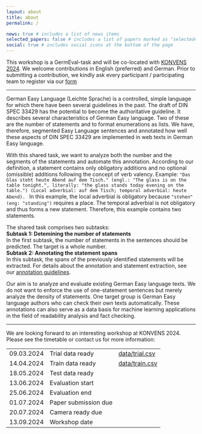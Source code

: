 ```yaml
---
layout: about
title: about
permalink: /

news: true # includes a list of news items
selected_papers: false # includes a list of papers marked as "selected={true}"
social: true # includes social icons at the bottom of the page
---
```


This workshop is a GermEval-task and will be co-located with [KONVENS 2024](https://konvens-2024.univie.ac.at/). We welcome contributions in English (preferred) and German. Prior to submitting a contribution, we kindly ask every participant / participating team to register via our [form](https://docs.google.com/forms/d/e/1FAIpQLSeD7W4jvrw0PKufz44NA4KgP-cSlHCl5hofBtvBoR30oc4krg/viewform?usp=sf_link)

---

German Easy Language (Leichte Sprache) is a controlled, simple language for which there have been several guidelines in the past. The draft of DIN SPEC 33429 has the potential to become the authoritative guideline. It describes several characteristics of German Easy language. Two of these are the number of statements and to format enumerations as lists. We have, therefore, segmented Easy Language sentences and annotated how well these aspects of DIN SPEC 33429 are implemented in web texts in German Easy language. 

With this shared task, we want to analyze both the number and the segments of the statements and automate this annotation. According to our definition, a statement contains only obligatory additions and no optional (omissible) additions following the concept of verb valency.
Example: 
`"Das Glas steht heute Abend auf dem Tisch." (engl.: "The glass is on the table tonight.", literally: "the glass stands today evening on the table.") (Local adverbial: auf dem Tisch; temporal adverbial: heute Abend). `
In this example, the local adverbial is obligatory because `"stehen" (eng: "standing")` requires a place. The temporal adverbial is not obligatory and thus forms a new statement. Therefore, this example contains two statements.

The shared task comprises two subtasks:  
**Subtask 1: Detemining the number of statements**  
In the first subtask, the number of statements in the sentences should be predicted. The target is a whole number.  
**Subtask 2: Annotating the statement spans**  
In this subtask, the spans of the previously identified statements will be extracted. For details about the annotation and statement extraction, see our [annotation guidelines](https://german-easy-to-read.github.io/statements/annotations/). 

Our aim is to analyze and evaluate existing German Easy language texts. We do not want to enforce the use of one-statement sentences but merely analyze the density of statements. One target group is German Easy language authors who can check their own texts automatically. These annotations can also serve as a data basis for machine learning applications in the field of readability analysis and fact checking.


---

We are looking forward to an interesting workshop at KONVENS 2024. Please see the timetable or contact us for more information:

|           |                      |                                                                                                |
|-----------|----------------------|----------------------------------------------------------------------------------------------- |
|09.03.2024 | Trial data ready     | [data/trial.csv](https://github.com/german-easy-to-read/statements/blob/master/data/trial.csv) |
|14.04.2024 | Train data ready     | [data/train.csv](https://github.com/german-easy-to-read/statements/blob/master/data/train.csv) |
|18.05.2024 | Test data ready      | |
|13.06.2024 | Evaluation start     | | 
|25.06.2024 | Evaluation end       | |
|01.07.2024 | Paper submission due | | 
|20.07.2024 | Camera ready due     | |
|13.09.2024 | Workshop date        | |


